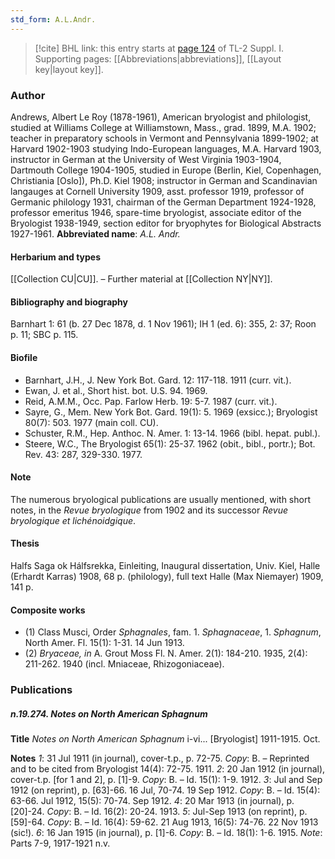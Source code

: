 ```yaml
---
std_form: A.L.Andr.
---
```


> [!cite] BHL link: this entry starts at [page 124](https://www.biodiversitylibrary.org/page/33264851) of TL-2 Suppl. I.
> Supporting pages: [[Abbreviations|abbreviations]], [[Layout key|layout key]].

### Author

Andrews, Albert Le Roy (1878-1961), American bryologist and philologist, studied at Williams College at Williamstown, Mass., grad. 1899, M.A. 1902; teacher in preparatory schools in Vermont and Pennsylvania 1899-1902; at Harvard 1902-1903 studying Indo-European languages, M.A. Harvard 1903, instructor in German at the University of West Virginia 1903-1904, Dartmouth College 1904-1905, studied in Europe (Berlin, Kiel, Copenhagen, Christiania \[Oslo\]), Ph.D. Kiel 1908; instructor in German and Scandinavian langauges at Cornell University 1909, asst. professor 1919, professor of Germanic philology 1931, chairman of the German Department 1924-1928, professor emeritus 1946, spare-time bryologist, associate editor of the Bryologist 1938-1949, section editor for bryophytes for Biological Abstracts 1927-1961. 
**Abbreviated name**: *A.L. Andr.*

#### Herbarium and types

[[Collection CU|CU]]. – Further material at [[Collection NY|NY]].

#### Bibliography and biography

Barnhart 1: 61 (b. 27 Dec 1878, d. 1 Nov 1961); IH 1 (ed. 6): 355, 2: 37; Roon p. 11; SBC p. 115.

#### Biofile

- Barnhart, J.H., J. New York Bot. Gard. 12: 117-118. 1911 (curr. vit.).
- Ewan, J. et al., Short hist. bot. U.S. 94. 1969.
- Reid, A.M.M., Occ. Pap. Farlow Herb. 19: 5-7. 1987 (curr. vit.).
- Sayre, G., Mem. New York Bot. Gard. 19(1): 5. 1969 (exsicc.); Bryologist 80(7): 503. 1977 (main coll. CU).
- Schuster, R.M., Hep. Anthoc. N. Amer. 1: 13-14. 1966 (bibl. hepat. publ.).
- Steere, W.C., The Bryologist 65(1): 25-37. 1962 (obit., bibl., portr.); Bot. Rev. 43: 287, 329-330. 1977.

#### Note

The numerous bryological publications are usually mentioned, with short notes, in the *Revue bryologique* from 1902 and its successor *Revue bryologique et lichénoidgique*.

#### Thesis

Halfs Saga ok Hálfsrekka, Einleiting, Inaugural dissertation, Univ. Kiel, Halle (Erhardt Karras) 1908, 68 p. (philology), full text Halle (Max Niemayer) 1909, 141 p.

#### Composite works

- (1) Class Musci, Order *Sphagnales*, fam. 1. *Sphagnaceae*, 1. *Sphagnum*, North Amer. Fl. 15(1): 1-31. 14 Jun 1913.
- (2) *Bryaceae, in* A. Grout Moss Fl. N. Amer. 2(1): 184-210. 1935, 2(4): 211-262. 1940 (incl. Mniaceae, Rhizogoniaceae).

### Publications

##### n.19.274. Notes on North American Sphagnum

**Title**
*Notes on North American Sphagnum* i-vi... \[Bryologist\] 1911-1915. Oct.

**Notes**
*1*: 31 Jul 1911 (in journal), cover-t.p., p. 72-75. *Copy*: B. – Reprinted and to be cited from Bryologist 14(4): 72-75. 1911.
*2*: 20 Jan 1912 (in journal), cover-t.p. \[for 1 and 2\], p. \[1\]-9. *Copy*: B. – Id. 15(1): 1-9. 1912.
*3*: Jul and Sep 1912 (on reprint), p. \[63\]-66. 16 Jul, 70-74. 19 Sep 1912. *Copy*: B. – Id. 15(4): 63-66. Jul 1912, 15(5): 70-74. Sep 1912.
*4*: 20 Mar 1913 (in journal), p. \[20\]-24. *Copy*: B. – Id. 16(2): 20-24. 1913.
*5*: Jul-Sep 1913 (on reprint), p. \[59\]-64. *Copy*: B. – Id. 16(4): 59-62. 21 Aug 1913, 16(5): 74-76. 22 Nov 1913 (sic!).
*6*: 16 Jan 1915 (in journal), p. \[1\]-6. *Copy*: B. – Id. 18(1): 1-6. 1915.
*Note*: Parts 7-9, 1917-1921 n.v.

